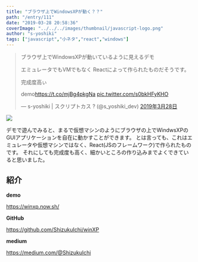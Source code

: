 ```yaml
---
title: "ブラウザ上でWindowsXPが動く？？"
path: "/entry/111"
date: "2019-03-28 20:58:36"
coverImage: "../../../images/thumbnail/javascript-logo.png"
author: "s-yoshiki"
tags: ["javascript","小ネタ","react","windows"]
---
```

<blockquote class="twitter-tweet" data-lang="ja">
<p lang="ja" dir="ltr">ブラウザ上でWindowsXPが動いているように見えるデモ

エミュレータでもVMでもなく Reactによって作られたものだそうです。

完成度高ぃ

demo<a href="https://t.co/mjBg4pkgNa">https://t.co/mjBg4pkgNa</a> <a href="https://t.co/s0bkHFyKHO">pic.twitter.com/s0bkHFyKHO</a>

— s-yoshiki | スクリプトカス ? (@s_yoshiki_dev) <a href="https://twitter.com/s_yoshiki_dev/status/1111231002091749378?ref_src=twsrc%5Etfw">2019年3月28日</a></blockquote>
<script async="" src="https://platform.twitter.com/widgets.js" charset="utf-8"></script>

<a href="https://github.com/ShizukuIchi/winXP/raw/master/demo/demo.gif">
<img src="https://github.com/ShizukuIchi/winXP/raw/master/demo/demo.gif">
</a>

デモで遊んでみると、まるで仮想マシンのようにブラウザの上でWindwsXPのGUIアプリケーションを自在に動かすことができます。
とは言っても、これはエミュレータや仮想マシンではなく、React(JSのフレームワーク)で作られたものです。
それにしても完成度も高く、細かいところの作り込みまでよくできていると思いました。

## 紹介

**demo**

https://winxp.now.sh/

**GitHub**

https://github.com/ShizukuIchi/winXP

**medium**

https://medium.com/@ShizukuIchi